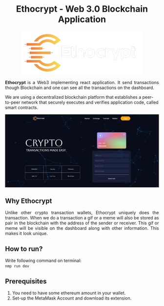 <h1 align = "center">
Ethocrypt - Web 3.0 Blockchain Application
</h1>

<p align = "center">
<img src="Ethocrypt logo.png" width=400 height="145">
</p>

<p align = "justify">
<b> Ethocrypt </b> is a Web3 implementing react application. It send transactions though Blockchain and one can see all the transactions on the dashboard.

We are using a decentralized blockchain platform that establishes a peer-to-peer network that securely executes and verifies application code, called smart contracts.
</p>

<img src="Screenshot.jpeg">

## Why Ethocrypt
<p align = "justify">
Unlike other crypto transaction wallets, Ethocrypt uniquely does the transaction. When we do a transaction a gif or a meme will also be stored as pair in the blockchain with the address of the sender or receiver. This gif or meme will be visible on the dashboard along with other information. This makes it look unique.
</p>

## How to run?
Write following command on terminal: <br>
`nmp run dev`

## Prerequisites
1. You need to have some ethereum amount in your wallet.
2. Set-up the MetaMask Account and download its extension.
